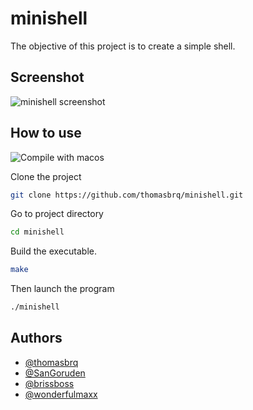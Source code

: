 # minishell
The objective of this project is to create a simple shell. 

## Screenshot

![minishell screenshot]([https://github.com/thomasbrq/minishell/blob/main/readme_img/Screen%20Shot%202022-05-19%20at%2010.34.44%20AM.png?raw=true])

## How to use
![Compile with macos](https://badgen.net/badge/build/macOS/grey?icon=apple)

Clone the project
```bash
git clone https://github.com/thomasbrq/minishell.git
```

Go to project directory
```bash
cd minishell
```

Build the executable.
```bash
make
```

Then launch the program
```bash
./minishell
```

## Authors

- [@thomasbrq](https://www.github.com/thomasbrq)
- [@SanGoruden](https://www.github.com/SanGoruden)
- [@brissboss](https://www.github.com/brissboss)
- [@wonderfulmaxx](https://www.github.com/wonderfulmaxx)
